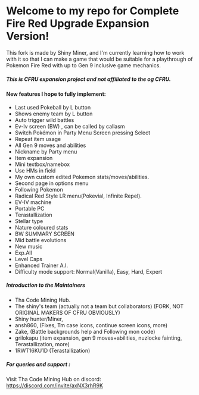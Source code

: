 # Welcome to my repo for Complete Fire Red Upgrade Expansion Version!
This fork is made by Shiny Miner, and I'm currently learning how to work with it so that I can make a game that would be suitable for a playthrough of Pokemon Fire Red with up to Gen 9 inclusive game mechanics.  

##### This is CFRU expansion project and not affiliated to the og CFRU.

#### New features I hope to fully implement:
- Last used Pokeball by L button
- Shows enemy team by L button
- Auto trigger wild battles
- Ev-Iv screen (BW) , can be called by callasm
- Switch Pokémon in Party Menu Screen pressing Select
- Repeat item usage
- All Gen 9 moves and abilities 
- Nickname by Party menu
- Item expansion
- Mini textbox/namebox
- Use HMs in field
- My own custom edited Pokemon stats/moves/abilities.
- Second page in options menu
- Following Pokemon
- Radical Red Style LR menu(Pokevial, Infinite Repel).
- EV-IV machine
- Portable PC
- Terastallization
- Stellar type
- Nature coloured stats
- BW SUMMARY SCREEN
- Mid battle evolutions
- New music
- Exp.All
- Level Caps
- Enhanced Trainer A.I.
- Difficulty mode support: Normal(Vanilla), Easy, Hard, Expert

##### Introduction to the Maintainers
- Tha Code Mining Hub.
- The shiny's team (actually not a team but collaborators)
(FORK, NOT ORIGINAL MAKERS OF CFRU OBVIOUSLY)
- Shiny hunter/Miner,
- ansh860, (Fixes, Tm case icons, continue screen icons, more)
- Zake, (Battle backgrounds help and Following mon code)
- grilokapu (item expansion, gen 9 moves+abilities, nuzlocke fainting, Terastallization, more)
- 1RWT16KU1D (Terastallization)

##### For queries and support :
Visit Tha Code Mining Hub on discord: https://discord.com/invite/axNX3rhR9K
 
